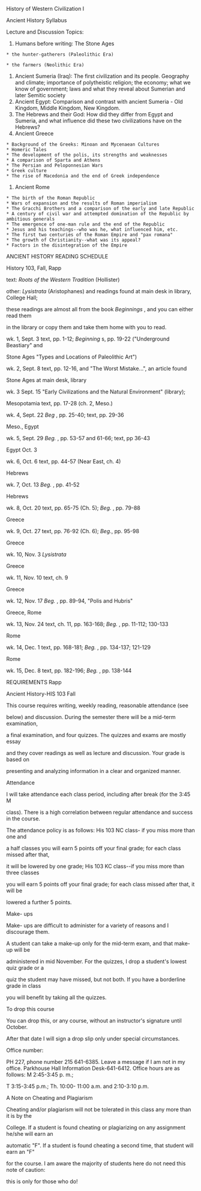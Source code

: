 History of Western Civilization I

Ancient History Syllabus



Lecture and Discussion Topics:

  1. Humans before writing: The Stone Ages

    * the hunter-gatherers (Paleolithic Era)

    * the farmers (Neolithic Era)

  1. Ancient Sumeria (Iraq): The first civilization and its people. Geography and climate; importance of polytheistic religion; the economy; what we know of government; laws and what they reveal about Sumerian and later Semitic society 
  2. Ancient Egypt: Comparison and contrast with ancient Sumeria - Old Kingdom, Middle Kingdom, New Kingdom. 
  3. The Hebrews and their God: How did they differ from Egypt and Sumeria, and what influence did these two civilizations have on the Hebrews?
  4. Ancient Greece

    * Background of the Greeks: Minoan and Mycenaean Cultures
    * Homeric Tales
    * The development of the polis, its strengths and weaknesses
    * A comparison of Sparta and Athens
    * The Persian and Peloponnesian Wars
    * Greek culture
    * The rise of Macedonia and the end of Greek independence

  1. Ancient Rome

    * The birth of the Roman Republic
    * Wars of expansion and the results of Roman imperialism
    * The Gracchi Brothers and a comparison of the early and late Republic
    * A century of civil war and attempted domination of the Republic by ambitious generals
    * The emergence of one-man rule and the end of the Republic
    * Jesus and his teachings--who was he, what influenced him, etc.
    * The first two centuries of the Roman Empire and "pax romana"
    * The growth of Christianity--what was its appeal?
    * Factors in the disintegration of the Empire



ANCIENT HISTORY READING SCHEDULE

History 103, Fall, Rapp

text: _Roots of the Western Tradition_ (Hollister)

other: _Lysistrata_ (Aristophanes) and readings found at main desk in library,
College Hall;

these readings are almost all from the book _Beginnings_ , and you can either
read them

in the library or copy them and take them home with you to read.

wk. 1, Sept. 3 text, pp. 1-12; _Beginning_ s, pp. 19-22 ("Underground
Beastiary" and

Stone Ages "Types and Locations of Paleolithic Art")

wk. 2, Sept. 8 text, pp. 12-16, and "The Worst Mistake...", an article found

Stone Ages at main desk, library

wk. 3 Sept. 15 "Early Civilizations and the Natural Environment" (library);

Mesopotamia text, pp. 17-28 (ch. 2, Meso.)

wk. 4, Sept. 22 _Beg_ , pp. 25-40; text, pp. 29-36

Meso., Egypt

wk. 5, Sept. 29 _Beg._ , pp. 53-57 and 61-66; text, pp 36-43

Egypt Oct. 3

wk. 6, Oct. 6 text, pp. 44-57 (Near East, ch. 4)

Hebrews

wk. 7, Oct. 13 _Beg._ , pp. 41-52

Hebrews

wk. 8, Oct. 20 text, pp. 65-75 (Ch. 5); _Beg._ , pp. 79-88

Greece

wk. 9, Oct. 27 text, pp. 76-92 (Ch. 6); _Beg_., pp. 95-98

Greece

wk. 10, Nov. 3 _Lysistrata_

Greece

wk. 11, Nov. 10 text, ch. 9

Greece

wk. 12, Nov. 17 _Beg._ , pp. 89-94, "Polis and Hubris"

Greece, Rome

wk. 13, Nov. 24 text, ch. 11, pp. 163-168; _Beg._ , pp. 11-112; 130-133

Rome

wk. 14, Dec. 1 text, pp. 168-181; _Beg._ , pp. 134-137; 121-129

Rome

wk. 15, Dec. 8 text, pp. 182-196; _Beg._ , pp. 138-144

REQUIREMENTS Rapp

Ancient History-HIS 103 Fall

This course requires writing, weekly reading, reasonable attendance (see

below) and discussion. During the semester there will be a mid-term
examination,

a final examination, and four quizzes. The quizzes and exams are mostly essay

and they cover readings as well as lecture and discussion. Your grade is based
on

presenting and analyzing information in a clear and organized manner.

Attendance

I will take attendance each class period, including after break (for the 3:45
M

class). There is a high correlation between regular attendance and success in
the course.

The attendance policy is as follows: His 103 NC class- if you miss more than
one and

a half classes you will earn 5 points off your final grade; for each class
missed after that,

it will be lowered by one grade; His 103 KC class--if you miss more than three
classes

you will earn 5 points off your final grade; for each class missed after that,
it will be

lowered a further 5 points.



Make- ups

Make- ups are difficult to administer for a variety of reasons and I
discourage them.

A student can take a make-up only for the mid-term exam, and that make-up will
be

administered in mid November. For the quizzes, I drop a student's lowest quiz
grade or a

quiz the student may have missed, but not both. If you have a borderline grade
in class

you will benefit by taking all the quizzes.

To drop this course

You can drop this, or any course, without an instructor's signature until
October.

After that date I will sign a drop slip only under special circumstances.

Office number:

PH 227, phone number 215 641-6385. Leave a message if I am not in my office.
Parkhouse Hall Information Desk-641-6412. Office hours are as follows: M
2:45-3:45 p. m.;

T 3:15-3:45 p.m.; Th. 10:00- 11:00 a.m. and 2:10-3:10 p.m.

A Note on Cheating and Plagiarism

Cheating and/or plagiarism will not be tolerated in this class any more than
it is by the

College. If a student is found cheating or plagiarizing on any assignment
he/she will earn an

automatic "F". If a student is found cheating a second time, that student will
earn an "F"

for the course. I am aware the majority of students here do not need this note
of caution:

this is only for those who do!

